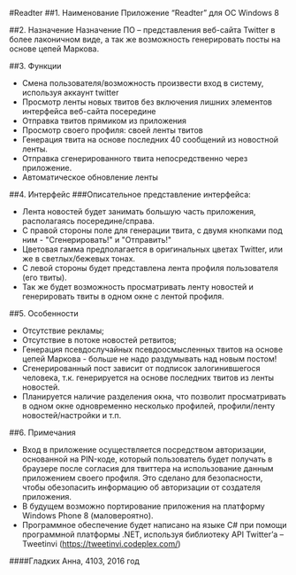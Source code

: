 #Readter
##1. Наименование
Приложение “Readter” для ОС Windows 8

##2. Назначение
Назначение ПО – представления веб-сайта Twitter в более лаконичном виде, а так же возможность генерировать посты на основе цепей Маркова.

##3. Функции
- Смена пользователя/возможность произвести вход в систему, используя аккаунт twitter
- Просмотр ленты новых твитов без включения лишних элементов интерфейса веб-сайта посередине
- Отправка твитов прямиком из приложения
- Просмотр своего профиля: своей ленты твитов
- Генерация твита на основе последних 40 сообщений из новостной ленты.
- Отправка сгенерированного твита непосредственно через приложение.
- Автоматическое обновление ленты

##4. Интерфейс
###Описательное представление интерфейса:
- Лента новостей будет занимать большую часть приложения, располагаясь посередине/справа.
- С правой стороны поле для генерации твита, с двумя кнопками под ним - "Сгенерировать!" и "Отправить!"
- Цветовая гамма предполагается в оригинальных цветах Twitter, или же в светлых/бежевых тонах.
- С левой стороны будет представлена лента профиля пользователя (его твиты).
- Так же будет возможность просматривать ленту новостей и генерировать твиты в одном окне с лентой профиля.

##5. Особенности
- Отсутствие рекламы;
- Отсутствие в потоке новостей ретвитов;
- Генерация псевдослучайных псевдоосмысленных твитов на основе цепей Маркова - больше не надо раздумывать над новым постом!
- Сгенерированный пост зависит от подписок залогинившегося человека, т.к. генерируется на основе последних твитов из ленты новостей.
- Планируется наличие разделения окна, что позволит просматривать в одном окне одновременно несколько профилей, профили/ленту новостей/настройки и т.п.

##6. Примечания
- Вход в приложение осуществляется посредством авторизации, основанной на PIN-коде, который пользователь будет получать в браузере после согласия для твиттера на использование данным приложением своего профиля. Это сделано для безопасности, чтобы обезопасить информацию об авторизации от создателя приложения.
- В будущем возможно портирование приложения на платформу Windows Phone 8 (маловероятно).
- Программное обеспечение будет написано на языке C# при помощи программной платформы .NET, используя библиотеку API Twitter’а – Tweetinvi (https://tweetinvi.codeplex.com/)

####Гладких Анна, 4103, 2016 год
